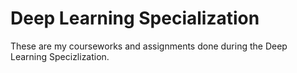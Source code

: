 # Deep Learning Specialization
 These are my courseworks and assignments done during the Deep Learning Specizlization.
